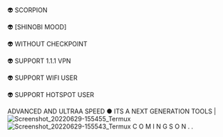 👽 SCORPION

👽 [SHINOBI MOOD]

👽 WITHOUT CHECKPOINT

👽 SUPPORT 1.1.1 VPN

👽 SUPPORT WIFI USER

👽 SUPPORT HOTSPOT USER

ADVANCED AND ULTRAA SPEED ● ITS A NEXT GENERATION TOOLS  |
![Screenshot_20220629-155455_Termux](https://user-images.githubusercontent.com/20098740/176414306-19efce3d-97ff-4981-9775-d3e0d753188c.jpg)
![Screenshot_20220629-155543_Termux](https://user-images.githubusercontent.com/20098740/176414254-10008908-0fe4-4a72-8c87-9cd7403559c0.jpg)
C O M I N G S O N . .
